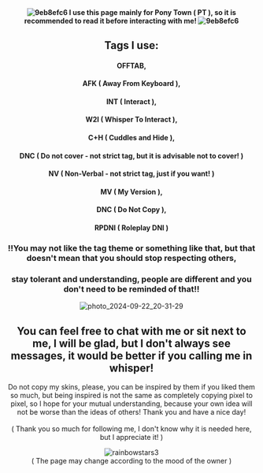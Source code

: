 <div align="center">

#### <br/>![9eb8efc6](https://github.com/user-attachments/assets/ab7a5ca3-4370-4f56-b5a3-7b77f973bde0) I use this page mainly for Pony Town ( PT ), so it is recommended to read it before interacting with me! ![9eb8efc6](https://github.com/user-attachments/assets/ab7a5ca3-4370-4f56-b5a3-7b77f973bde0)

## Tags I use: 
#### OFFTAB, 
#### AFK ( Away From Keyboard ),
#### INT ( Interact ),
#### W2I ( Whisper To Interact ), 
#### C+H ( Cuddles and Hide ),
#### DNC ( Do not cover - not strict tag, but it is advisable not to cover! )
#### NV ( Non-Verbal - not strict tag, just if you want! )
#### MV ( My Version ),
#### DNC ( Do Not Copy ),
#### RPDNI ( Roleplay DNI )

### ‼️You may not like the tag theme or something like that, but that doesn't mean that you should stop respecting others, 
### stay tolerant and understanding, people are different and you don't need to be reminded of that‼️

![photo_2024-09-22_20-31-29](https://github.com/user-attachments/assets/7ddb673f-7fa9-4422-b0c9-6d5f34b086bb)

## You can feel free to chat with me or sit next to me, I will be glad, but I don't always see messages, it would be better if you calling me in whisper!<br/>
Do not copy my skins, please, you can be inspired by them if you liked them so much, but being inspired is not the same as completely copying pixel to pixel, so I hope for your mutual understanding, because your own idea will not be worse than the ideas of others! Thank you and have a nice day!<br/>
<br/>( Thank you so much for following me, I don't know why it is needed here, but I appreciate it! )

![rainbowstars3](https://github.com/user-attachments/assets/b6c88c67-be9a-4073-a0ed-76f0dfacef3c)
<br/>( The page may change according to the mood of the owner )
